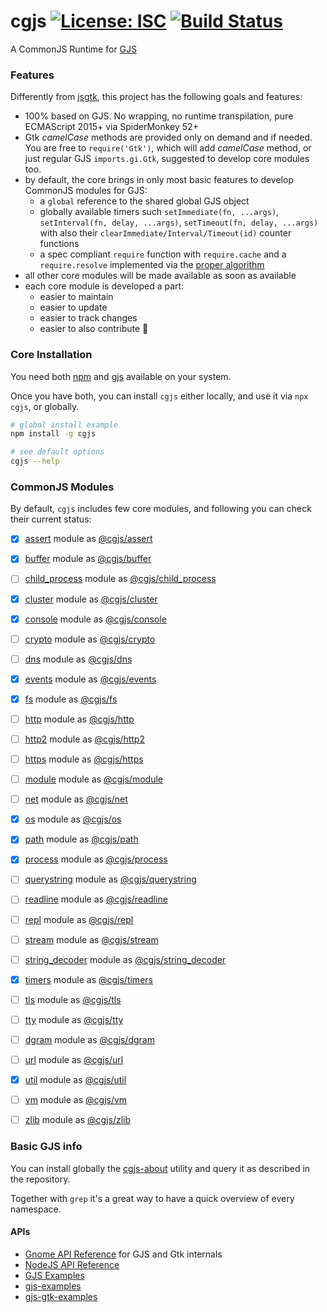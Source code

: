 # cgjs [![License: ISC](https://img.shields.io/badge/License-ISC-yellow.svg)](https://opensource.org/licenses/ISC) [![Build Status](https://travis-ci.org/cgjs/cgjs.svg?branch=master)](https://travis-ci.org/cgjs/cgjs)

A CommonJS Runtime for [GJS](https://gitlab.gnome.org/GNOME/gjs/wikis/Home)

### Features

Differently from [jsgtk](https://github.com/WebReflection/jsgtk), this project has the following goals and features:

  * 100% based on GJS. No wrapping, no runtime transpilation, pure ECMAScript 2015+ via SpiderMonkey 52+
  * Gtk _camelCase_ methods are provided only on demand and if needed. You are free to `require('Gtk')`, which will add _camelCase_ method, or just regular GJS `imports.gi.Gtk`, suggested to develop core modules too.
  * by default, the core brings in only most basic features to develop CommonJS modules for GJS:
    * a `global` reference to the shared global GJS object
    * globally available timers such `setImmediate(fn, ...args)`, `setInterval(fn, delay, ...args)`, `setTimeout(fn, delay, ...args)` with also their `clearImmediate/Interval/Timeout(id)` counter functions
    * a spec compliant `require` function with `require.cache` and a `require.resolve` implemented via the [proper algorithm](https://nodejs.org/api/modules.html#modules_all_together)
  * all other core modules will be made available as soon as available
  * each core module is developed a part:
    * easier to maintain
    * easier to update
    * easier to track changes
    * easier to also contribute 🎉

### Core Installation

You need both [npm](https://www.npmjs.com) and [gjs](https://wiki.gnome.org/Projects/Gjs) available on your system.

Once you have both, you can install `cgjs` either locally, and use it via `npx cgjs`, or globally.

```sh
# global install example
npm install -g cgjs

# see default options
cgjs --help
```

### CommonJS Modules

By default, `cgjs` includes few core modules, and following you can check their current status:

  - [x] [assert](https://nodejs.org/api/assert.html) module as [@cgjs/assert](https://github.com/cgjs/cgjs/tree/master/packages/assert)
  - [x] [buffer](https://nodejs.org/api/buffer.html) module as [@cgjs/buffer](https://github.com/cgjs/cgjs/tree/master/packages/buffer)
  - [ ] [child_process](https://nodejs.org/api/child_process.html) module as [@cgjs/child_process](https://github.com/cgjs/cgjs/tree/master/packages/child_process)
  - [x] [cluster](https://nodejs.org/api/cluster.html) module as [@cgjs/cluster](https://github.com/cgjs/cgjs/tree/master/packages/cluster)
  - [x] [console](https://nodejs.org/api/console.html) module as [@cgjs/console](https://github.com/cgjs/cgjs/tree/master/packages/console)
  - [ ] [crypto](https://nodejs.org/api/crypto.html) module as [@cgjs/crypto](https://github.com/cgjs/cgjs/tree/master/packages/crypto)
  - [ ] [dns](https://nodejs.org/api/dns.html) module as [@cgjs/dns](https://github.com/cgjs/cgjs/tree/master/packages/dns)
  - [x] [events](https://nodejs.org/api/events.html) module as [@cgjs/events](https://github.com/cgjs/cgjs/tree/master/packages/events)
  - [x] [fs](https://nodejs.org/api/fs.html) module as [@cgjs/fs](https://github.com/cgjs/cgjs/tree/master/packages/fs)
  - [ ] [http](https://nodejs.org/api/http.html) module as [@cgjs/http](https://github.com/cgjs/cgjs/tree/master/packages/http)
  - [ ] [http2](https://nodejs.org/api/http2.html) module as [@cgjs/http2](https://github.com/cgjs/cgjs/tree/master/packages/http2)
  - [ ] [https](https://nodejs.org/api/https.html) module as [@cgjs/https](https://github.com/cgjs/cgjs/tree/master/packages/https)
  - [ ] [module](https://nodejs.org/api/module.html) module as [@cgjs/module](https://github.com/cgjs/cgjs/tree/master/packages/module)
  - [ ] [net](https://nodejs.org/api/net.html) module as [@cgjs/net](https://github.com/cgjs/cgjs/tree/master/packages/net)
  - [x] [os](https://nodejs.org/api/os.html) module as [@cgjs/os](https://github.com/cgjs/cgjs/tree/master/packages/os)
  - [x] [path](https://nodejs.org/api/path.html) module as [@cgjs/path](https://github.com/cgjs/cgjs/tree/master/packages/path)
  - [x] [process](https://nodejs.org/api/process.html) module as [@cgjs/process](https://github.com/cgjs/cgjs/tree/master/packages/process)
  - [ ] [querystring](https://nodejs.org/api/querystring.html) module as [@cgjs/querystring](https://github.com/cgjs/cgjs/tree/master/packages/querystring)
  - [ ] [readline](https://nodejs.org/api/readline.html) module as [@cgjs/readline](https://github.com/cgjs/cgjs/tree/master/packages/readline)
  - [ ] [repl](https://nodejs.org/api/repl.html) module as [@cgjs/repl](https://github.com/cgjs/cgjs/tree/master/packages/repl)
  - [ ] [stream](https://nodejs.org/api/stream.html) module as [@cgjs/stream](https://github.com/cgjs/cgjs/tree/master/packages/stream)
  - [ ] [string_decoder](https://nodejs.org/api/string_decoder.html) module as [@cgjs/string_decoder](https://github.com/cgjs/cgjs/tree/master/packages/string_decoder)
  - [x] [timers](https://nodejs.org/api/timers.html) module as [@cgjs/timers](https://github.com/cgjs/cgjs/tree/master/packages/timers)
  - [ ] [tls](https://nodejs.org/api/tls.html) module as [@cgjs/tls](https://github.com/cgjs/cgjs/tree/master/packages/tls)
  - [ ] [tty](https://nodejs.org/api/tty.html) module as [@cgjs/tty](https://github.com/cgjs/cgjs/tree/master/packages/tty)
  - [ ] [dgram](https://nodejs.org/api/dgram.html) module as [@cgjs/dgram](https://github.com/cgjs/cgjs/tree/master/packages/dgram)
  - [ ] [url](https://nodejs.org/api/url.html) module as [@cgjs/url](https://github.com/cgjs/cgjs/tree/master/packages/url)
  - [x] [util](https://nodejs.org/api/util.html) module as [@cgjs/util](https://github.com/cgjs/cgjs/tree/master/packages/util)
  - [ ] [vm](https://nodejs.org/api/vm.html) module as [@cgjs/vm](https://github.com/cgjs/cgjs/tree/master/packages/vm)
  - [ ] [zlib](https://nodejs.org/api/zlib.html) module as [@cgjs/zlib](https://github.com/cgjs/cgjs/tree/master/packages/zlib)


### Basic GJS info

You can install globally the [cgjs-about](https://github.com/cgjs/cgjs-about) utility and query it as described in the repository.

Together with `grep` it's a great way to have a quick overview of every namespace.

#### APIs

  * [Gnome API Reference](https://developer.gnome.org/references) for GJS and Gtk internals
  * [NodeJS API Reference](https://nodejs.org/api/documentation.html)
  * [GJS Examples](https://gitlab.gnome.org/GNOME/gjs/tree/master/examples)
  * [gjs-examples](https://github.com/optimisme/gjs-examples)
  * [gjs-gtk-examples](https://github.com/Programmica/gjs-gtk-examples)
